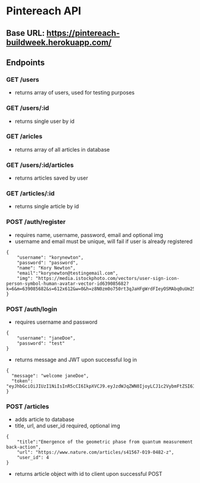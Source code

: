 # Pintereach API

## Base URL: https://pintereach-buildweek.herokuapp.com/

## Endpoints

### GET /users

- returns array of users, used for testing purposes

### GET /users/:id

- returns single user by id

### GET /aricles

- returns array of all articles in database

### GET /users/:id/articles

- returns articles saved by user

### GET /articles/:id

- returns single article by id

### POST /auth/register

- requires name, username, password, email and optional img
- username and email must be unique, will fail if user is already registered

```
{
	"username": "korynewton",
	"password": "password",
	"name": "Kory Newton",
	"email":"korynewton@testingemail.com",
	"img": "https://media.istockphoto.com/vectors/user-sign-icon-person-symbol-human-avatar-vector-id639085682?k=6&m=639085682&s=612x612&w=0&h=z8N0zm0o750rt3qJaHFgWrdFIeyOSMAbq0uUm25bTm4="
}
```

### POST /auth/login

- requires username and password

```
{
	"username": "janeDoe",
	"password": "test"
}
```

- returns message and JWT upon successful log in

```
{
  "message": "welcome janeDoe",
  "token": "eyJhbGciOiJIUzI1NiIsInR5cCI6IkpXVCJ9.eyJzdWJqZWN0IjoyLCJ1c2VybmFtZSI6ImphbmVEb2UiLCJyb2xlcyI6WyJVc2VyIl0sImlhdCI6MTU1NTM4MDQxMywiZXhwIjoxNTU1NDY2ODEzfQ.P6bGrwC_4uNu9aKK2_C2YWcs0EdChOJIGeQ6EIje5no"
}
```

### POST /articles

- adds article to database
- title, url, and user_id required, optional img

```
{
	"title":"Emergence of the geometric phase from quantum measurement back-action",
	"url": "https://www.nature.com/articles/s41567-019-0482-z",
	"user_id": 4
}
```

- returns article object with id to client upon successful POST
